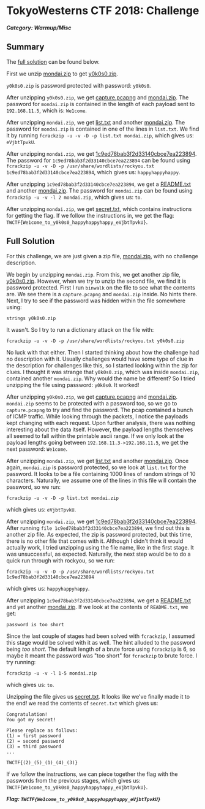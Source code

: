 # TokyoWesterns CTF 2018: Challenge
***Category: Warmup/Misc***
## Summary
The [full solution](#Full-Solution) can be found below.

First we unzip [mondai.zip](mondai.zip) to get [y0k0s0.zip](y0k0s0.zip).

`y0k0s0.zip` is password protected with password: `y0k0s0`.

After unzipping `y0k0s0.zip`, we get [capture.pcapng](capture.pcapng) and [mondai.zip](stage2mondai.zip). The password for `mondai.zip` is contained in the length of each payload sent to `192.168.11.5`, which is: `We1come`. 

After unzipping `mondai.zip`, we get [list.txt](list.txt) and another [mondai.zip](stage3mondai.zip). The password for `mondai.zip` is contained in one of the lines in `list.txt`. We find it by running `fcrackzip -u -v -D -p list.txt mondai.zip`, which gives us: `eVjbtTpvkU`.

After unzipping `mondai.zip`, we get [1c9ed78bab3f2d33140cbce7ea223894](1c9ed78bab3f2d33140cbce7ea223894). The password for `1c9ed78bab3f2d33140cbce7ea223894` can be found using `fcrackzip -u -v -D -p /usr/share/wordlists/rockyou.txt 1c9ed78bab3f2d33140cbce7ea223894`, which gives us: `happyhappyhappy`.

After unzipping `1c9ed78bab3f2d33140cbce7ea223894`, we get a [README.txt](README.txt) and another [mondai.zip](stage5mondai.zip). The password for `mondai.zip` can be found using `fcrackzip -u -v -l 2 mondai.zip`, which gives us: `to`.

After unzipping `mondai.zip`, we get [secret.txt](secret.txt), which contains instructions for getting the flag. If we follow the instructions in, we get the flag: `TWCTF{We1come_to_y0k0s0_happyhappyhappy_eVjbtTpvkU}`.

## <a id="Full-Solution"></a>Full Solution
For this challenge, we are just given a zip file, [mondai.zip](mondai.zip), with no challenge description.

We begin by unzipping `mondai.zip`. From this, we get another zip file, [y0k0s0.zip](y0k0s0.zip). However, when we try to unzip the second file, we find it is password protected. First I run `binwalk` on the file to see what the contents are. We see there is a `capture.pcapng` and `mondai.zip` inside. No hints there. Next, I try to see if the password was hidden within the file somewhere using:
```
strings y0k0s0.zip
```
It wasn't. So I try to run a dictionary attack on the file with:
```
fcrackzip -u -v -D -p /usr/share/wordlists/rockyou.txt y0k0s0.zip
```
No luck with that either. Then I started thinking about how the challenge had no description with it. Usually challenges would have some type of clue in the description for challenges like this, so I started looking within the zip for clues. I thought it was strange that `y0k0s0.zip`, which was inside `mondai.zip`, contained another `mondai.zip`. Why would the name be different? So I tried unzipping the file using password: `y0k0s0`. It worked!

After unzipping `y0k0s0.zip`, we get [capture.pcapng](capture.pcapng) and [mondai.zip](stage2mondai.zip). `mondai.zip` seems to be protected with a password too, so we go to `capture.pcapng` to try and find the password. The pcap contained a bunch of ICMP traffic. While looking through the packets, I notice the payloads kept changing with each request. Upon further analysis, there was nothing interesting about the data itself. However, the payload lengths themselves all seemed to fall within the printable ascii range. If we only look at the payload lengths going between `192.168.11.3->192.168.11.5`, we get the next password: `We1come`.

After unzipping `mondai.zip`, we get [list.txt](list.txt) and another [mondai.zip](stage3mondai.zip). Once again, `mondai.zip` is password protected, so we look at `list.txt` for the password. It looks to be a file containing 1000 lines of random strings of 10 characters. Naturally, we assume one of the lines in this file will contain the password, so we run:
```
fcrackzip -u -v -D -p list.txt mondai.zip
```
which gives us: `eVjbtTpvkU`.

After unzipping `mondai.zip`, we get [1c9ed78bab3f2d33140cbce7ea223894](1c9ed78bab3f2d33140cbce7ea223894). After running `file 1c9ed78bab3f2d33140cbce7ea223894`, we find out this is another zip file. As expected, the zip is password protected, but this time, there is no other file that comes with it. Although I didn't think it would actually work, I tried unzipping using the file name, like in the first stage. It was unsuccessful, as expected. Naturally, the next step would be to do a quick run through with rockyou, so we 
run:
```
fcrackzip -u -v -D -p /usr/share/wordlists/rockyou.txt 1c9ed78bab3f2d33140cbce7ea223894
```
which gives us: `happyhappyhappy`.

After unzipping `1c9ed78bab3f2d33140cbce7ea223894`, we get a [README.txt](README.txt) and yet another [mondai.zip](stage5mondai.zip). If we look at the contents of `README.txt`, we get:
```
password is too short
```
Since the last couple of stages had been solved with `fcrackzip`, I assumed this stage would be solved with it as well. The hint alluded to the password being *too short*. The default length of a brute force using `fcrackzip` is 6, so maybe it meant the password was "too short" for `fcrackzip` to brute force. I try running:
```
fcrackzip -u -v -l 1-5 mondai.zip
```
which gives us: `to`.

Unzipping the file gives us [secret.txt](secret.txt). It looks like we've finally made it to the end! we read the contents of `secret.txt` which gives us:
```
Congratulation!
You got my secret!

Please replace as follows:
(1) = first password
(2) = second password
(3) = third password
...

TWCTF{(2)_(5)_(1)_(4)_(3)}
```
If we follow the instructions, we can piece together the flag with the passwords from the previous stages, which gives us: `TWCTF{We1come_to_y0k0s0_happyhappyhappy_eVjbtTpvkU}`.

***Flag: `TWCTF{We1come_to_y0k0s0_happyhappyhappy_eVjbtTpvkU}`***
